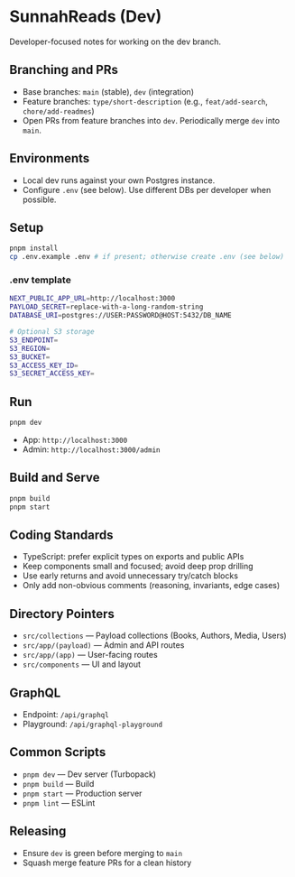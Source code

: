 # SunnahReads (Dev)

Developer-focused notes for working on the dev branch.

## Branching and PRs
- Base branches: `main` (stable), `dev` (integration)
- Feature branches: `type/short-description` (e.g., `feat/add-search`, `chore/add-readmes`)
- Open PRs from feature branches into `dev`. Periodically merge `dev` into `main`.

## Environments
- Local dev runs against your own Postgres instance.
- Configure `.env` (see below). Use different DBs per developer when possible.

## Setup
```bash
pnpm install
cp .env.example .env # if present; otherwise create .env (see below)
```

### .env template
```bash
NEXT_PUBLIC_APP_URL=http://localhost:3000
PAYLOAD_SECRET=replace-with-a-long-random-string
DATABASE_URI=postgres://USER:PASSWORD@HOST:5432/DB_NAME

# Optional S3 storage
S3_ENDPOINT=
S3_REGION=
S3_BUCKET=
S3_ACCESS_KEY_ID=
S3_SECRET_ACCESS_KEY=
```

## Run
```bash
pnpm dev
```
- App: `http://localhost:3000`
- Admin: `http://localhost:3000/admin`

## Build and Serve
```bash
pnpm build
pnpm start
```

## Coding Standards
- TypeScript: prefer explicit types on exports and public APIs
- Keep components small and focused; avoid deep prop drilling
- Use early returns and avoid unnecessary try/catch blocks
- Only add non-obvious comments (reasoning, invariants, edge cases)

## Directory Pointers
- `src/collections` — Payload collections (Books, Authors, Media, Users)
- `src/app/(payload)` — Admin and API routes
- `src/app/(app)` — User-facing routes
- `src/components` — UI and layout

## GraphQL
- Endpoint: `/api/graphql`
- Playground: `/api/graphql-playground`

## Common Scripts
- `pnpm dev` — Dev server (Turbopack)
- `pnpm build` — Build
- `pnpm start` — Production server
- `pnpm lint` — ESLint

## Releasing
- Ensure `dev` is green before merging to `main`
- Squash merge feature PRs for a clean history
